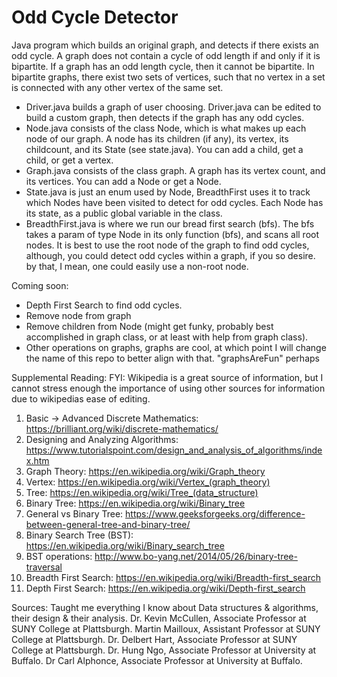 # Odd Cycle Detector

Java program which builds an original graph, and detects if there exists an odd cycle.
A graph does not contain a cycle of odd length if and only if it is bipartite.
If a graph has an odd length cycle, then it cannot be bipartite. In bipartite graphs, there exist two sets of vertices, such that no vertex in a set is connected with any other vertex of the same set.

- Driver.java builds a graph of user choosing. Driver.java can be edited to build a custom graph, then detects if the graph has any odd cycles.
- Node.java consists of the class Node, which is what makes up each node of our graph. A node has its children (if any), its vertex, its childcount, and its State (see state.java). You can add a child, get a child, or get a vertex.
- Graph.java consists of the class graph. A graph has its vertex count, and its vertices. You can add a Node or get a Node.
- State.java is just an enum used by Node, BreadthFirst uses it to track which Nodes have been visited to detect for odd cycles. Each Node has its state, as a public global variable in the class.
- BreadthFirst.java is where we run our bread first search (bfs). The bfs takes a param of type Node in its only function (bfs), and scans all root nodes. It is best to use the root node of the graph to find odd cycles, although, you could detect odd cycles within a graph, if you so desire. by that, I mean, one could easily use a non-root node.




Coming soon:
- Depth First Search to find odd cycles.
- Remove node from graph
- Remove children from Node (might get funky, probably best accomplished in graph class, or at least with help from graph class).
- Other operations on graphs, graphs are cool, at which point I will change the name of this repo to better align with that. "graphsAreFun" perhaps

Supplemental Reading:
FYI: Wikipedia is a great source of information, but I cannot stress enough the importance of using other sources for information due to wikipedias ease of editing.

1. Basic -> Advanced Discrete Mathematics: https://brilliant.org/wiki/discrete-mathematics/
2. Designing and Analyzing Algorithms: https://www.tutorialspoint.com/design_and_analysis_of_algorithms/index.htm
3. Graph Theory: https://en.wikipedia.org/wiki/Graph_theory
4. Vertex: https://en.wikipedia.org/wiki/Vertex_(graph_theory)
5. Tree: https://en.wikipedia.org/wiki/Tree_(data_structure)
6. Binary Tree: https://en.wikipedia.org/wiki/Binary_tree
7. General vs Binary Tree: https://www.geeksforgeeks.org/difference-between-general-tree-and-binary-tree/
8. Binary Search Tree (BST): https://en.wikipedia.org/wiki/Binary_search_tree
9. BST operations: http://www.bo-yang.net/2014/05/26/binary-tree-traversal
10. Breadth First Search: https://en.wikipedia.org/wiki/Breadth-first_search
11. Depth First Search: https://en.wikipedia.org/wiki/Depth-first_search

Sources:
Taught me everything I know about Data structures & algorithms, their design & their analysis.
Dr. Kevin McCullen, Associate Professor at SUNY College at Plattsburgh.
Martin Mailloux, Assistant Professor at SUNY College at Plattsburgh.
Dr. Delbert Hart, Associate Professor at SUNY College at Plattsburgh.
Dr. Hung Ngo, Associate Professor at University at Buffalo.
Dr Carl Alphonce, Associate Professor at University at Buffalo.